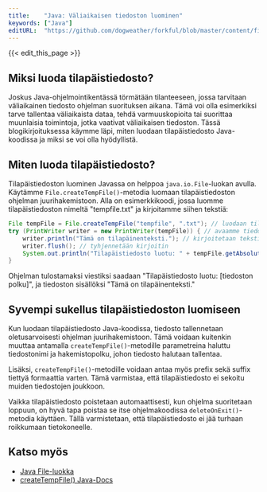 ```yaml
---
title:    "Java: Väliaikaisen tiedoston luominen"
keywords: ["Java"]
editURL:  "https://github.com/dogweather/forkful/blob/master/content/fi/java/creating-a-temporary-file.md"
---
```


{{< edit_this_page >}}

## Miksi luoda tilapäistiedosto?

Joskus Java-ohjelmointikentässä törmätään tilanteeseen, jossa tarvitaan väliaikainen tiedosto ohjelman suorituksen aikana. Tämä voi olla esimerkiksi tarve tallentaa väliaikaista dataa, tehdä varmuuskopioita tai suorittaa muunlaisia toimintoja, jotka vaativat väliaikaisen tiedoston. Tässä blogikirjoituksessa käymme läpi, miten luodaan tilapäistiedosto Java-koodissa ja miksi se voi olla hyödyllistä.

## Miten luoda tilapäistiedosto?

Tilapäistiedoston luominen Javassa on helppoa `java.io.File`-luokan avulla. Käytämme `File.createTempFile()`-metodia luomaan tilapäistiedoston ohjelman juurihakemistoon. Alla on esimerkkikoodi, jossa luomme tilapäistiedoston nimeltä "tempfile.txt" ja kirjoitamme siihen tekstiä:

```java
File tempFile = File.createTempFile("tempfile", ".txt"); // luodaan tilapäistiedosto
try (PrintWriter writer = new PrintWriter(tempFile)) { // avaamme tiedostonkirjoitin
    writer.println("Tämä on tilapäinenteksti."); // kirjoitetaan teksti tiedostoon
    writer.flush(); // tyhjennetään kirjoitin
    System.out.println("Tilapäistiedosto luotu: " + tempFile.getAbsolutePath()); // tulostetaan tiedoston polku
}
```

Ohjelman tulostamaksi viestiksi saadaan "Tilapäistiedosto luotu: [tiedoston polku]", ja tiedoston sisällöksi "Tämä on tilapäinenteksti."

## Syvempi sukellus tilapäistiedoston luomiseen

Kun luodaan tilapäistiedosto Java-koodissa, tiedosto tallennetaan oletusarvoisesti ohjelman juurihakemistoon. Tämä voidaan kuitenkin muuttaa antamalla `createTempFile()`-metodille parametreina haluttu tiedostonimi ja hakemistopolku, johon tiedosto halutaan tallentaa.

Lisäksi, `createTempFile()`-metodille voidaan antaa myös prefix sekä suffix tiettyä formaattia varten. Tämä varmistaa, että tilapäistiedosto ei sekoitu muiden tiedostojen joukkoon.

Vaikka tilapäistiedosto poistetaan automaattisesti, kun ohjelma suoritetaan loppuun, on hyvä tapa poistaa se itse ohjelmakoodissa `deleteOnExit()`-metodia käyttäen. Tällä varmistetaan, että tilapäistiedosto ei jää turhaan roikkumaan tietokoneelle.

## Katso myös

- [Java File-luokka](https://docs.oracle.com/javase/8/docs/api/java/io/File.html)
- [createTempFile() Java-Docs](https://docs.oracle.com/javase/8/docs/api/java/io/File.html#createTempFile-java.lang.String-java.lang.String-java.io.File-)